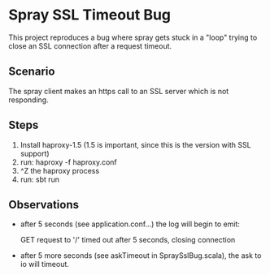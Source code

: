 # Spray SSL Timeout Bug #

This project reproduces a bug where spray gets stuck in a "loop" trying to close
an SSL connection after a request timeout.

## Scenario ##

The spray client makes an https call to an SSL server which is not responding.

## Steps ##

1. Install haproxy-1.5 (1.5 is important, since this is the version with SSL support)
2. run: haproxy -f haproxy.conf
3. ^Z the haproxy process
4. run: sbt run

## Observations ##
- after 5 seconds (see application.conf...) the log will begin to emit:

    GET request to '/' timed out after 5 seconds, closing connection

- after 5 more seconds (see askTimeout in SpraySslBug.scala), the ask to io will timeout.